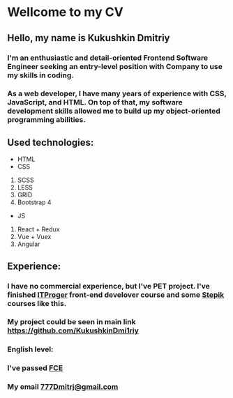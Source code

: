 # Wellcome to my CV

## Hello, my name is Kukushkin Dmitriy
### I'm an enthusiastic and detail-oriented Frontend Software Engineer seeking an entry-level position with Company to use my skills in coding.
### As a web developer, I have many years of experience with CSS, JavaScript, and HTML. On top of that, my software development skills allowed me to build up my object-oriented programming abilities.

## Used technologies:
* HTML
* CSS
 1. SCSS
 2. LESS
 3. GRID
 4. Bootstrap 4
* JS
 1. React + Redux
 2. Vue + Vuex
 3. Angular

## Experience:
### I have no commercial experience, but I've PET project. I've finished [ITProger](https://itproger.com/view-diplom/3e0e5c89254b9a711dc7cccbd6d01d85) front-end develover course and some [Stepik](https://stepik.org/cert/197214) courses like this.
### My project could be seen in main link https://github.com/KukushkinDmi1riy

### English level:
### I've passed [FCE](https://hhcdn.ru/photo/490510045.jpeg?t=1600334903&h=N_CX1aMBXw27Szuy_8q5HQ)

### My email 777Dmitrj@gmail.com
